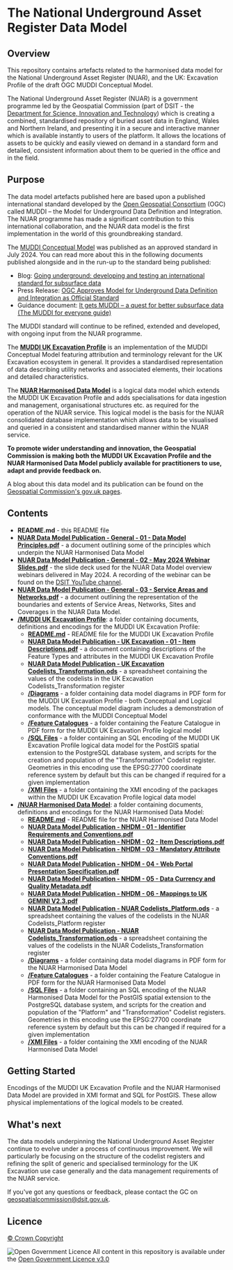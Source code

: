 # The National Underground Asset Register Data Model

## Overview

This repository contains artefacts related to the harmonised data model for the National Underground Asset Register (NUAR), and the UK: Excavation Profile of the draft OGC MUDDI Conceptual Model.

The National Underground Asset Register (NUAR) is a government programme led by the Geospatial Commission (part of DSIT - the [Department for Science, Innovation and Technology](https://www.gov.uk/government/organisations/department-for-science-innovation-and-technology)) which is creating a combined, standardised repository of buried asset data in England, Wales and Northern Ireland, and presenting it in a secure and interactive manner which is available instantly to users of the platform. It allows the locations of assets to be quickly and easily viewed on demand in a standard form and detailed, consistent information about them to be queried in the office and in the field.

## Purpose

The data model artefacts published here are based upon a published international standard developed by the [Open Geospatial Consortium](https://www.ogc.org/) (OGC) called MUDDI – the Model for Underground Data Definition and Integration. The NUAR programme has made a significant contribution to this international collaboration, and the NUAR data model is the first implementation in the world of this groundbreaking standard.

The [MUDDI Conceptual Model](https://www.ogc.org/standard/muddi/) was published as an approved standard in July 2024. You can read more about this in the following documents published alongside and in the run-up to the standard being published:
- Blog: [Going underground: developing and testing an international standard for subsurface data](https://geospatialcommission.blog.gov.uk/2023/12/19/going-underground-developing-and-testing-an-international-standard-for-subsurface-data/)
- Press Release: [OGC Approves Model for Underground Data Definition and Integration as Official Standard](https://www.ogc.org/press-release/ogc-approves-model-for-underground-data-definition-and-integration-as-official-standard/)
- Guidance document: [It gets MUDDI – a quest for better subsurface data (The MUDDI for everyone guide)](https://docs.ogc.org/guides/24-045.html)

The MUDDI standard will continue to be refined, extended and developed, with ongoing input from the NUAR programme. 

The **[MUDDI UK Excavation Profile](MUDDI%20UK%20Excavation%20Profile)** is an implementation of the MUDDI Conceptual Model featuring attribution and terminology relevant for the UK Excavation ecosystem in general. It provides a standardised representation of data describing utility networks and associated elements, their locations and detailed characteristics.

The **[NUAR Harmonised Data Model](NUAR%20Harmonised%20Data%20Model)** is a logical data model which extends the MUDDI UK Excavation Profile and adds specialisations for data ingestion and management, organisational structures etc. as required for the operation of the NUAR service. This logical model is the basis for the NUAR consolidated database implementation which allows data to be visualised and queried in a consistent and standardised manner within the NUAR service.

**To promote wider understanding and innovation, the Geospatial Commission is making both the MUDDI UK Excavation Profile and the NUAR Harmonised Data Model publicly available for practitioners to use, adapt and provide feedback on.**

A blog about this data model and its publication can be found on the [Geospatial Commission's gov.uk pages](https://geospatialcommission.blog.gov.uk/?p=1003).

## Contents

- **README.md** - this README file
- **[NUAR Data Model Publication - General - 01 - Data Model Principles.pdf](NUAR%20Data%20Model%20Publication%20-%20General%20-%2001%20-%20Data%20Model%20Principles.pdf)** - a document outlining some of the principles which underpin the NUAR Harmonised Data Model
- **[NUAR Data Model Publication - General - 02 - May 2024 Webinar Slides.pdf](NUAR%20Data%20Model%20Publication%20-%20General%20-%2002%20-%20May%202024%20Webinar%20Slides.pdf)** - the slide deck used for the NUAR Data Model overview webinars delivered in May 2024. A recording of the webinar can be found on the [DSIT YouTube channel](https://youtu.be/iDa5io4Z_JI).
- **[NUAR Data Model Publication - General - 03 - Service Areas and Networks.pdf](NUAR%20Data%20Model%20Publication%20-%20General%20-%2003%20-%20Service%20Areas%20and%20Networks.pdf)** - a document outlining the representation of the boundaries and extents of Service Areas, Networks, Sites and Coverages in the NUAR Data Model.
- **[/MUDDI UK Excavation Profile](MUDDI%20UK%20Excavation%20Profile)**: a folder containing documents, definitions and encodings for the MUDDI UK Excavation Profile:
	- **[README.md](MUDDI%20UK%20Excavation%20Profile/README.md)** - README file for the MUDDI UK Excavation Profile
	- **[NUAR Data Model Publication - UK Excavation - 01 - Item Descriptions.pdf](MUDDI%20UK%20Excavation%20Profile/NUAR%20Data%20Model%20Publication%20-%20UK%20Excavation%20-%2001%20-%20Item%20Descriptions.pdf)** - a document containing descriptions of the Feature Types and attributes in the MUDDI UK Excavation Profile
	- **[NUAR Data Model Publication - UK Excavation Codelists_Transformation.ods](MUDDI%20UK%20Excavation%20Profile/NUAR%20Data%20Model%20Publication%20-%20UK%20Excavation%20Codelists_Transformation.ods)** - a spreadsheet containing the values of the codelists in the UK Excavation Codelists_Transformation register
	- **[/Diagrams](MUDDI%20UK%20Excavation%20Profile/Diagrams)** - a folder containing data model diagrams in PDF form for the MUDDI UK Excavation Profile - both Conceptual and Logical models. The conceptual model diagram includes a demonstration of conformance with the MUDDI Conceptual Model
	- **[/Feature Catalogues](MUDDI%20UK%20Excavation%20Profile/Feature%20Catalogues)** - a folder containing the Feature Catalogue in PDF form for the MUDDI UK Excavation Profile logical model
	- **[/SQL Files](MUDDI%20UK%20Excavation%20Profile/SQL%20Files)** - a folder containing an SQL encoding of the MUDDI UK Excavation Profile logical data model for the PostGIS spatial extension to the PostgreSQL database system, and scripts for the creation and population of the "Transformation" Codelist register. Geometries in this encoding use the EPSG:27700 coordinate reference system by default but this can be changed if required for a given implementation
	- **[/XMI Files](MUDDI%20UK%20Excavation%20Profile/XMI%20Files)** - a folder containing the XMI encoding of the packages within the MUDDI UK Excavation Profile logical data model
- **[/NUAR Harmonised Data Model](NUAR%20Harmonised%20Data%20Model)**: a folder containing documents, definitions and encodings for the NUAR Harmonised Data Model:
	- **[README.md](NUAR%20Harmonised%20Data%20Model/README.md)** - README file for the NUAR Harmonised Data Model
	- **[NUAR Data Model Publication - NHDM - 01 - Identifier Requirements and Conventions.pdf](NUAR%20Harmonised%20Data%20Model/NUAR%20Data%20Model%20Publication%20-%20NHDM%20-%2001%20-%20Identifier%20Requirements%20and%20Conventions.pdf)**
	- **[NUAR Data Model Publication - NHDM - 02 - Item Descriptions.pdf](NUAR%20Harmonised%20Data%20Model/NUAR%20Data%20Model%20Publication%20-%20NHDM%20-%2002%20-%20Item%20Descriptions.pdf)**
	- **[NUAR Data Model Publication - NHDM - 03 - Mandatory Attribute Conventions.pdf](NUAR%20Harmonised%20Data%20Model/NUAR%20Data%20Model%20Publication%20-%20NHDM%20-%2003%20-%20Mandatory%20Attribute%20Conventions.pdf)** 
	- **[NUAR Data Model Publication - NHDM - 04 - Web Portal Presentation Specification.pdf](NUAR%20Harmonised%20Data%20Model/NUAR%20Data%20Model%20Publication%20-%20NHDM%20-%2004%20-%20Web%20Portal%20Presentation%20Specification.pdf)**
	- **[NUAR Data Model Publication - NHDM - 05 - Data Currency and Quality Metadata.pdf](NUAR%20Harmonised%20Data%20Model/NUAR%20Data%20Model%20Publication%20-%20NHDM%20-%2005%20-%20Data%20Currency%20and%20Quality%20Metadata.pdf)**
	- **[NUAR Data Model Publication - NHDM - 06 - Mappings to UK GEMINI V2.3.pdf](NUAR%20Harmonised%20Data%20Model/NUAR%20Data%20Model%20Publication%20-%20NHDM%20-%2006%20-%20Mappings%20to%20UK%20GEMINI%20V2.3.pdf)**
	- **[NUAR Data Model Publication - NUAR Codelists_Platform.ods](NUAR%20Harmonised%20Data%20Model/NUAR%20Data%20Model%20Publication%20-%20NUAR%20Codelists_Platform.ods)** - a spreadsheet containing the values of the codelists in the NUAR Codelists_Platform register
	- **[NUAR Data Model Publication - NUAR Codelists_Transformation.ods](NUAR%20Harmonised%20Data%20Model/NUAR%20Data%20Model%20Publication%20-%20NUAR%20Codelists_Transformation.ods)** - a spreadsheet containing the values of the codelists in the NUAR Codelists_Transformation register
	- **[/Diagrams](NUAR%20Harmonised%20Data%20Model/Diagrams)** - a folder containing data model diagrams in PDF form for the NUAR Harmonised Data Model
	- **[/Feature Catalogues](NUAR%20Harmonised%20Data%20Model/Feature%20Catalogues)** - a folder containing the Feature Catalogue in PDF form for the NUAR Harmonised Data Model
	- **[/SQL Files](NUAR%20Harmonised%20Data%20Model/SQL%20Files)** - a folder containing an SQL encoding of the NUAR Harmonised Data Model for the PostGIS spatial extension to the PostgreSQL database system, and scripts for the creation and population of the "Platform" and "Transformation" Codelist registers. Geometries in this encoding use the EPSG:27700 coordinate reference system by default but this can be changed if required for a given implementation
	- **[/XMI Files](NUAR%20Harmonised%20Data%20Model/XMI%20Files)** - a folder containing the XMI encoding of the NUAR Harmonised Data Model

## Getting Started

Encodings of the MUDDI UK Excavation Profile and the NUAR Harmonised Data Model are provided in XMI format and SQL for PostGIS. These allow physical implementations of the logical models to be created.

## What's next

The data models underpinning the National Underground Asset Register continue to evolve under a process of continuous improvement. We will particularly be focusing on the structure of the codelist registers and refining the split of generic and specialised terminology for the UK Excavation use case generally and the data management requirements of the NUAR service.

If you've got any questions or feedback, please contact the GC on <geospatialcommission@dsit.gov.uk>.

## Licence

[&copy; Crown Copyright](https://www.nationalarchives.gov.uk/information-management/re-using-public-sector-information/uk-government-licensing-framework/crown-copyright/)

![Open Government Licence](https://www.nationalarchives.gov.uk/images/infoman/ogl-symbol-41px-black.png "Open Government Licence") All content in this repository is available under the [Open Government Licence v3.0](https://www.nationalarchives.gov.uk/doc/open-government-licence/version/3/)
